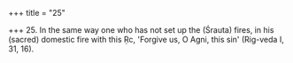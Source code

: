 +++
title = "25"

+++
25. In the same way one who has not set up the (Śrauta) fires, in his (sacred) domestic fire with this Ṛc, 'Forgive us, O Agni, this sin' (Rig-veda I, 31, 16).
